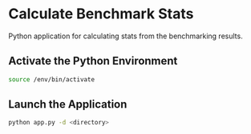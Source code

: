 # Calculate Benchmark Stats

Python application for calculating stats from the benchmarking results.

## Activate the Python Environment

```sh
source /env/bin/activate
```

## Launch the Application

```sh
python app.py -d <directory>
```
